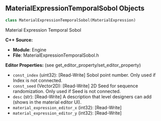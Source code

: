 ## MaterialExpressionTemporalSobol Objects

```python
class MaterialExpressionTemporalSobol(MaterialExpression)
```

Material Expression Temporal Sobol

**C++ Source:**

- **Module**: Engine
- **File**: MaterialExpressionTemporalSobol.h

**Editor Properties:** (see get_editor_property/set_editor_property)

- ``const_index`` (uint32):  [Read-Write] Sobol point number. Only used if Index is not connected.
- ``const_seed`` (Vector2D):  [Read-Write] 2D Seed for sequence randomization. Only used if Seed is not connected.
- ``desc`` (str):  [Read-Write] A description that level designers can add (shows in the material editor UI).
- ``material_expression_editor_x`` (int32):  [Read-Write]
- ``material_expression_editor_y`` (int32):  [Read-Write]

<a id="unreal.MaterialExpressionTextureCollection"></a>